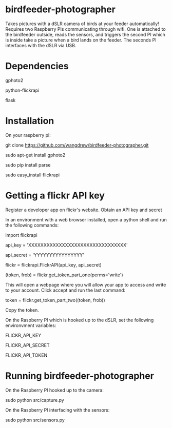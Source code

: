 birdfeeder-photographer
=======================

Takes pictures with a dSLR camera of birds at your feeder automatically! Requires two Raspberry PIs communicating through wifi. One is attached to the birdfeeder outside, reads the sensors, and triggers the second PI which is inside take a picture when a bird lands on the feeder. The seconds PI interfaces with the dSLR via USB.

Dependencies
============

gphoto2

python-flickrapi

flask


Installation
============

On your raspberry pi:

git clone https://github.com/wangdrew/birdfeeder-photographer.git

sudo apt-get install gphoto2

sudo pip install parse

sudo easy_install flickrapi



Getting a flickr API key
=============

Register a developer app on flickr's website. Obtain an API key and secret

In an environment with a web browser installed, open a python shell and run the following commands:

import flickrapi

api_key = 'XXXXXXXXXXXXXXXXXXXXXXXXXXXXXXXX'

api_secret = 'YYYYYYYYYYYYYYYY'

flickr = flickrapi.FlickrAPI(api_key, api_secret)

(token, frob) = flickr.get_token_part_one(perms='write')

This will open a webpage where you will allow your app to access and write to your account. Click accept and run the last command:

token = flickr.get_token_part_two((token, frob))

Copy the token.

On the Raspberry PI which is hooked up to the dSLR, set the following environvment variables:

FLICKR_API_KEY 

FLICKR_API_SECRET

FLICKR_API_TOKEN


Running birdfeeder-photographer
===============

On the Raspberry PI hooked up to the camera:

sudo python src/capture.py

On the Raspberry PI interfacing with the sensors:

sudo python src/sensors.py